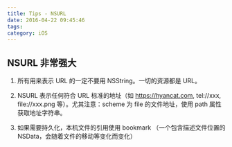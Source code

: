 ```yaml
---
title: Tips - NSURL
date: 2016-04-22 09:45:46
tags:
category: iOS
---
```


## NSURL 非常强大

1. 所有用来表示 URL 的一定不要用 NSString。一切的资源都是 URL。

2. NSURL 表示任何符合 URL 标准的地址（如 https://hyancat.com, tel://xxx, file://xxx.png 等）。尤其注意：scheme 为 file 的文件地址，使用 path 属性获取地址字符串。

3. 如果需要持久化，本机文件的引用使用 bookmark （一个包含描述文件位置的 NSData，会随着文件的移动等变化而变化）

